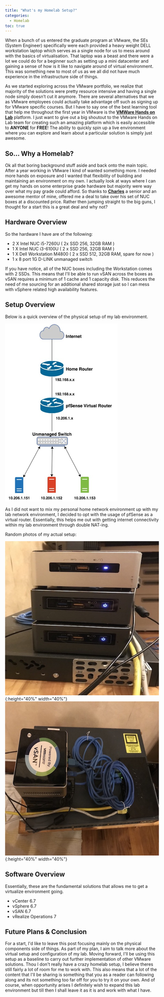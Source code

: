 ```yaml
---
title: "What's my Homelab Setup?"
categories: 
  - Homelab
toc: true
---
```


When a bunch of us entered the graduate program at VMware, the SEs (System Engineer) specifically were each provided a heavy weight DELL workstation laptop which serves as a single node for us to mess around with the basics of virtualisation. That laptop was a beast and there were a lot we could do for a beginner such as setting up a mini datacenter and gaining a sense of how is it like to navigate around of virtual environment. This was something new to most of us as we all did not have much experience in the infrastructure side of things.

As we started exploring across the VMware portfolio, we realize that majority of the solutions were pretty resource intensive and having a single node simply doesn’t cut it anymore. There are several alternatives that we as VMware employees could actually take advantage off such as signing up for VMware specific courses. But I have to say one of the best learning tool that help me throughout the first year in VMware is the  **[VMWare Hands on Lab](https://labs.hol.vmware.com)** platform. I just want to give out a big shoutout to the VMware Hands on Lab team for creating such an amazing platform which is easily accessible to **ANYONE** for **FREE**! The ability to quickly spin up a live environment where you can explore and learn about a particular solution is simply just awesome.

## So… Why a Homelab?
Ok all that boring background stuff aside and back onto the main topic. After a year working in VMware I kind of wanted something more. I needed more hands on exposure and I wanted that flexibility of building and maintaining an environment on my own. I actually look at ways where I can get my hands on some enterprise grade hardware but majority were way over what my pay grade could afford. So thanks to **[Charles](https://www.thinkcharles.net/ )** a senior and an awesome mentor of mine, offered me a deal to take over his set of NUC boxes at a discounted price. Rather then jumping straight to the big guns, I thought for a start this is a great deal and why not?

## Hardware Overview
So the hardware I have are of the following:
* 2 X Intel NUC i5-7260U ( 2x SSD 256, 32GB RAM )
* 1 X Intel NUC i3-6100U ( 2 x SSD 256, 32GB RAM )
* 1 X Dell Workstation M4800 ( 2 x SSD 512, 32GB RAM, spare for now )
* 1 x 8 port 1G D-LINK unmanaged switch

If you have notice, all of the NUC boxes including the Workstation comes with 2 SSDs. This means that I'll be able to run vSAN across the boxes as vSAN requires a minimum of 1 cache and 1 capacity disk. This reduces the need of me sourcing for an additional shared storage just so I can mess with vSphere related high availability features.

## Setup Overview
Below is a quick overview of the physical setup of my lab environment.

![Homelab Overview](/assets/images/homelab/Homelab.jpg "Homelab Overview")

As I did not want to mix my personal home network environment up with my lab network environment, I decided to opt with the usage of pfSense as a virtual router. Essentially, this helps me out with getting internet connectivity within my lab environment through double NAT-ing.

Random photos of my actual setup:

![Homelab Physical 1](/assets/images/homelab/PhysicalSetup1.JPG "Homelab Physical 1"){:height="40%" width="40%"}
![Homelab Physical 2](/assets/images/homelab/PhysicalSetup2.JPG "Homelab Physical 2"){:height="40%" width="40%"}

## Software Overview
Essentially, these are the fundamental solutions that allows me to get a virtualize environment going.
* vCenter 6.7
* vSphere 6.7
* vSAN 6.7
* vRealize Operations 7

## Future Plans & Conclusion
For a start, I'd like to leave this post focusing mainly on the physical components side of things. As part of my plan, I aim to talk more about the virtual setup and configuration of my lab. Moving forward, I'll be using this setup as a baseline to carry out further implementation of other VMware solutions. Thou I don't really have a crazy homelab setup, I believe theres still fairly a lot of room for me to work with. This also means that a lot of the content that I'll be sharing is something that you as a reader can following along and its not something too far off for you to try it on your own. And of course, when opportunity arises I definitely wish to expand this lab environment but till then I shall leave it as it is and work with what I have.